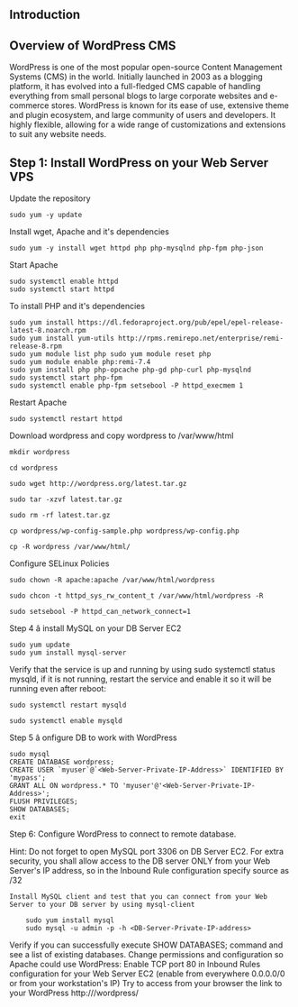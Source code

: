 ## Introduction
## Overview of WordPress CMS

WordPress is one of the most popular open-source Content Management Systems (CMS) in the world. Initially launched in 2003 as a blogging platform, it has evolved into a full-fledged CMS capable of handling everything from small personal blogs to large corporate websites and e-commerce stores. WordPress is known for its ease of use, extensive theme and plugin ecosystem, and large community of users and developers. It highly flexible, allowing for a wide range of customizations and extensions to suit any website needs.


## Step 1: Install WordPress on your Web Server VPS
Update the repository
```
sudo yum -y update
```
Install wget, Apache and it's dependencies
```
sudo yum -y install wget httpd php php-mysqlnd php-fpm php-json
```
Start Apache
```
sudo systemctl enable httpd 
sudo systemctl start httpd
```
To install PHP and it's dependencies
```
sudo yum install https://dl.fedoraproject.org/pub/epel/epel-release-latest-8.noarch.rpm
sudo yum install yum-utils http://rpms.remirepo.net/enterprise/remi-release-8.rpm
sudo yum module list php sudo yum module reset php
sudo yum module enable php:remi-7.4
sudo yum install php php-opcache php-gd php-curl php-mysqlnd
sudo systemctl start php-fpm
sudo systemctl enable php-fpm setsebool -P httpd_execmem 1
```
Restart Apache
```
sudo systemctl restart httpd
```
Download wordpress and copy wordpress to /var/www/html
```
mkdir wordpress
```
```
cd wordpress
```
```
sudo wget http://wordpress.org/latest.tar.gz
```
```
sudo tar -xzvf latest.tar.gz
```
```
sudo rm -rf latest.tar.gz
```
```
cp wordpress/wp-config-sample.php wordpress/wp-config.php
```
```
cp -R wordpress /var/www/html/
```
Configure SELinux Policies
```
sudo chown -R apache:apache /var/www/html/wordpress
```
```
sudo chcon -t httpd_sys_rw_content_t /var/www/html/wordpress -R
```
```
sudo setsebool -P httpd_can_network_connect=1
```

Step 4 â
install MySQL on your DB Server EC2

```
sudo yum update
sudo yum install mysql-server
```

Verify that the service is up and running by using sudo systemctl status mysqld, if it is not running, restart the service and enable it so it will be running even after reboot:


```
sudo systemctl restart mysqld
```
```
sudo systemctl enable mysqld
```


Step 5 â
onfigure DB to work with WordPress

```
sudo mysql
CREATE DATABASE wordpress;
CREATE USER `myuser`@`<Web-Server-Private-IP-Address>` IDENTIFIED BY 'mypass';
GRANT ALL ON wordpress.* TO 'myuser'@'<Web-Server-Private-IP-Address>';
FLUSH PRIVILEGES;
SHOW DATABASES;
exit
```

Step 6: Configure WordPress to connect to remote database.

Hint: Do not forget to open MySQL port 3306 on DB Server EC2. For extra security, you shall allow access to the DB server ONLY from your Web Server's IP address, so in the Inbound Rule configuration specify source as /32

    Install MySQL client and test that you can connect from your Web Server to your DB server by using mysql-client

```
    sudo yum install mysql
    sudo mysql -u admin -p -h <DB-Server-Private-IP-address>
```

Verify if you can successfully execute SHOW DATABASES; command and see a list of existing databases.
Change permissions and configuration so Apache could use WordPress:
Enable TCP port 80 in Inbound Rules configuration for your Web Server EC2 (enable from everywhere 0.0.0.0/0 or from your workstation's IP)
Try to access from your browser the link to your WordPress http://<Web-Server-Public-IP-Address>/wordpress/




